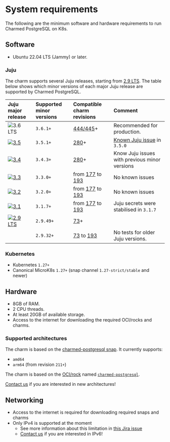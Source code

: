 # System requirements

The following are the minimum software and hardware requirements to run Charmed PostgreSQL on K8s.

## Software
* Ubuntu 22.04 LTS (Jammy) or later.

### Juju

The charm supports several Juju releases, starting from [2.9 LTS](https://documentation.ubuntu.com/juju/3.6/reference/juju/juju-roadmap-and-releases/#juju-2-9). The table below shows which minor versions of each major Juju release are supported by Charmed PostgreSQL.

| Juju major release | Supported minor versions | Compatible charm revisions |Comment |
|:--------|:-----|:-----|:-----|
| ![3.6 LTS] | `3.6.1+` | [444/445]+ | Recommended for production. |
| [![3.5]](https://documentation.ubuntu.com/juju/3.6/reference/juju/juju-roadmap-and-releases/#juju-3-5) | `3.5.1+` | [280]+  | [Known Juju issue](https://bugs.launchpad.net/juju/+bug/2066517) in `3.5.0` |
| [![3.4]](https://documentation.ubuntu.com/juju/3.6/reference/juju/juju-roadmap-and-releases/#juju-3-4) | `3.4.3+` | [280]+  | Know Juju issues with previous minor versions |
| [![3.3]](https://documentation.ubuntu.com/juju/3.6/reference/juju/juju-roadmap-and-releases/#juju-3-3) | `3.3.0+` | from [177] to [193]  | No known issues |
| [![3.2]](https://documentation.ubuntu.com/juju/3.6/reference/juju/juju-roadmap-and-releases/#juju-3-2) | `3.2.0+` | from [177] to [193] | No known issues |
| [![3.1]](https://documentation.ubuntu.com/juju/3.6/reference/juju/juju-roadmap-and-releases/#juju-3-1) | `3.1.7+` | from [177] to [193]| Juju secrets were stabilised in `3.1.7` |
| [![2.9 LTS]](https://documentation.ubuntu.com/juju/3.6/reference/juju/juju-roadmap-and-releases/#juju-2-9) | `2.9.49+` | [73]+ |
|  | `2.9.32+` | [73] to [193] | No tests for older Juju versions. |

### Kubernetes

* Kubernetes `1.27+`
* Canonical MicroK8s `1.27+` (snap channel `1.27-strict/stable` and newer)

## Hardware

- 8GB of RAM.
- 2 CPU threads.
- At least 20GB of available storage.
- Access to the internet for downloading the required OCI/rocks and charms.

### Supported architectures
The charm is based on the [charmed-postgresql snap](https://snapcraft.io/charmed-postgresql). It currently supports:
* `amd64`
* `arm64` (from revision `211+`)

The charm is based on the [OCI/rock](https://github.com/canonical/charmed-postgresql-rock) named [`charmed-postgresql`](https://github.com/canonical/charmed-postgresql-rock/pkgs/container/charmed-postgresql).

[Contact us](/reference/contacts) if you are interested in new architectures!

## Networking

* Access to the internet is required for downloading required snaps and charms
* Only IPv4 is supported at the moment
  * See more information about this limitation in [this Jira issue](https://warthogs.atlassian.net/browse/DPE-4695)
  * [Contact us](/reference/contacts) if you are interested in IPv6!

<!-- BADGES -->

[2.9 LTS]: https://img.shields.io/badge/2.9_LTS-%23E95420?label=Juju
[3.1]: https://img.shields.io/badge/3.1-%23E95420?label=Juju
[3.2]: https://img.shields.io/badge/3.2-%23E95420?label=Juju
[3.3]: https://img.shields.io/badge/3.3-%23E95420?label=Juju
[3.4]: https://img.shields.io/badge/3.4-%23E95420?label=Juju
[3.5]: https://img.shields.io/badge/3.5-%23E95420?label=Juju
[3.6 LTS]: https://img.shields.io/badge/3.6_LTS-%23E95420?label=Juju

<!-- LINKS -->
[73]: https://github.com/canonical/postgresql-k8s-operator/releases/tag/rev73
[177]: https://github.com/canonical/postgresql-k8s-operator/releases/tag/rev177
[193]: https://github.com/canonical/postgresql-k8s-operator/releases/tag/rev193
[280]: https://github.com/canonical/postgresql-k8s-operator/releases/tag/rev280
[444/445]: https://github.com/canonical/postgresql-k8s-operator/releases/tag/rev444

